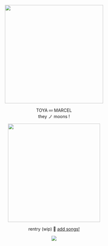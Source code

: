 <p align="center"> <img src="https://i.postimg.cc/SR0STfjm/mako.png" width="320" </p> 

 <p align="center"> TOYA 💤 MARCEL <br> they ノ moons !

 <p align="center"> <img src="https://i.postimg.cc/vc4CwCSk/femtoya.png" width="300" height="320" </p>

 <div align="center">

rentry (wip) 💙 [add songs!](https://open.spotify.com/playlist/2AJy7bSw1rNN8yrxH8u2qd?si=0AzZdTJsSOG_NjFk_9fQSw&pt=a6a5ccd94d816d78db772caa5917700d&pi=aEeEBpphTKa1t)

<p align="center"> <img src="https://i.postimg.cc/g0NfJ0G4/blinkie-2-from-watermelon-crd-co.gif">
